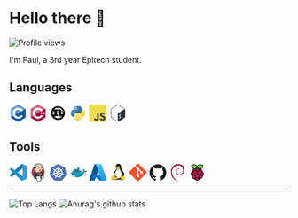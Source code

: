 # Hello there 👋
![Profile views](https://gpvc.arturio.dev/Pepiloto)

I'm Paul, a 3rd year Epitech student.

## Languages

<img alt="c" width="32px" src="https://raw.githubusercontent.com/devicons/devicon/master/icons/c/c-original.svg"> <img alt="cpp" width="32px" src="https://raw.githubusercontent.com/devicons/devicon/master/icons/cplusplus/cplusplus-original.svg"> <img alt="rust" width="32px" src="https://raw.githubusercontent.com/devicons/devicon/master/icons/rust/rust-plain.svg"> <img alt="python" width="32px" src="https://raw.githubusercontent.com/devicons/devicon/master/icons/python/python-original.svg"> <img alt="javascript" width="32px" src="https://raw.githubusercontent.com/devicons/devicon/master/icons/javascript/javascript-original.svg"> <img alt="bash" width="32px" src="https://raw.githubusercontent.com/devicons/devicon/master/icons/bash/bash-original.svg">

## Tools

<img alt="vscode" width="32px" src="https://raw.githubusercontent.com/devicons/devicon/master/icons/vscode/vscode-original.svg"> <img alt="jenkins" width="32px" src="https://raw.githubusercontent.com/devicons/devicon/master/icons/jenkins/jenkins-original.svg"> <img alt="kubernetes" width="32px" src="https://raw.githubusercontent.com/devicons/devicon/master/icons/kubernetes/kubernetes-plain.svg"> <img alt="docker" width="32px" src="https://raw.githubusercontent.com/devicons/devicon/master/icons/docker/docker-original.svg"> <img alt="azure" width="32px" src="https://raw.githubusercontent.com/devicons/devicon/master/icons/azure/azure-original.svg"> <img alt="linux" width="32px" src="https://raw.githubusercontent.com/devicons/devicon/master/icons/linux/linux-original.svg"> <img alt="git" width="32px" src="https://raw.githubusercontent.com/devicons/devicon/master/icons/git/git-original.svg"> <img alt="github" width="32px" src="https://raw.githubusercontent.com/devicons/devicon/master/icons/github/github-original.svg"> <img alt="debian" width="32px" src="https://raw.githubusercontent.com/devicons/devicon/master/icons/debian/debian-original.svg"> <img alt="raspberrypi" width="32px" src="https://raw.githubusercontent.com/devicons/devicon/master/icons/raspberrypi/raspberrypi-original.svg">

---

![Top Langs](https://github-readme-stats.vercel.app/api/top-langs/?username=Pepiloto&layout=compact&langs_count=10&theme=dark)
![Anurag's github stats](https://github-readme-stats.vercel.app/api?username=Pepiloto&count_private=true&show_icons=true&theme=dark&include_all_commits=true)
